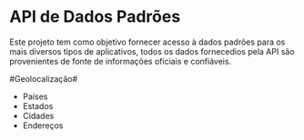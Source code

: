 API de Dados Padrões
=================

Este projeto tem como objetivo fornecer acesso à dados padrões para os mais diversos tipos de aplicativos, todos os dados fornecedios pela API são provenientes de fonte de informações oficiais e confiáveis. 

#Geolocalização#
 - Países
 - Estados
 - Cidades
 - Endereços
